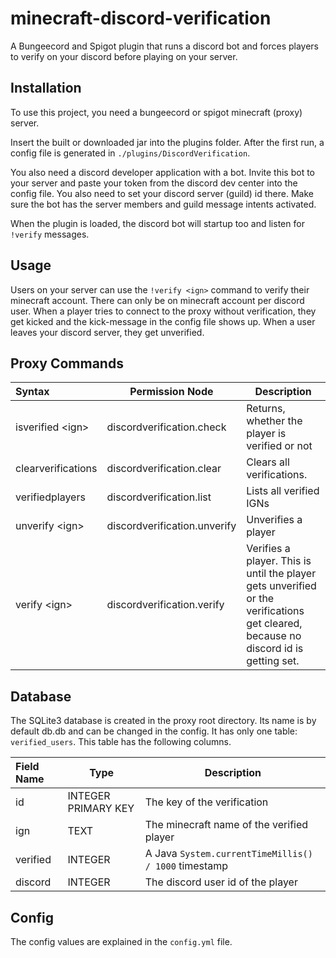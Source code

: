 # minecraft-discord-verification
A Bungeecord and Spigot plugin that runs a discord bot and forces players to verify on your discord before playing on your server.

## Installation

To use this project, you need a bungeecord or spigot minecraft (proxy) server.

Insert the built or downloaded jar into the plugins folder. After the first run, a config file is generated in `./plugins/DiscordVerification`.

You also need a discord developer application with a bot. Invite this bot to your server and paste your token from the discord dev center into the config file.
You also need to set your discord server (guild) id there. Make sure the bot has the server members and guild message intents activated.

When the plugin is loaded, the discord bot will startup too and listen for `!verify` messages.

## Usage

Users on your server can use the `!verify <ign>` command to verify their minecraft account. There can only be on minecraft account per discord user.
When a player tries to connect to the proxy without verification, they get kicked and the kick-message in the config file shows up.
When a user leaves your discord server, they get unverified.

## Proxy Commands

| Syntax             | Permission Node              | Description                                                                                                                         |
|:-------------------|------------------------------|-------------------------------------------------------------------------------------------------------------------------------------|
| isverified \<ign\> | discordverification.check    | Returns, whether the player is verified or not                                                                                      |
| clearverifications | discordverification.clear    | Clears all verifications.                                                                                                           |
| verifiedplayers    | discordverification.list     | Lists all verified IGNs                                                                                                             |
| unverify \<ign\>   | discordverification.unverify | Unverifies a player                                                                                                                 |
| verify \<ign\>     | discordverification.verify   | Verifies a player. This is until the player gets unverified or the verifications get cleared, because no discord id is getting set. |

## Database

The SQLite3 database is created in the proxy root directory. Its name is by default db.db and can be changed in the config. It has only one table: ```verified_users```. This table has the following columns.

| Field Name | Type                | Description                                            |
|:-----------|---------------------|--------------------------------------------------------|
| id         | INTEGER PRIMARY KEY | The key of the verification                            |
| ign        | TEXT                | The minecraft name of the verified player              |
| verified   | INTEGER             | A Java ``System.currentTimeMillis() / 1000`` timestamp |
| discord    | INTEGER             | The discord user id of the player                      |

## Config
The config values are explained in the `config.yml` file.
